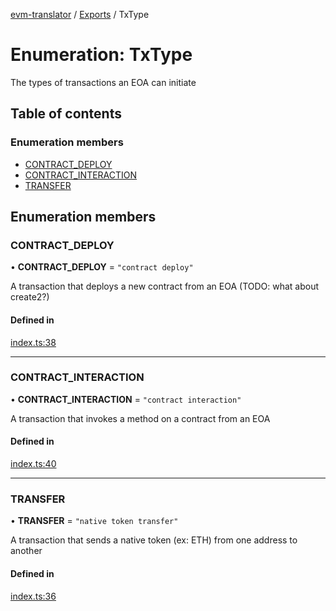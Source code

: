 [evm-translator](../README.md) / [Exports](../modules.md) / TxType

# Enumeration: TxType

The types of transactions an EOA can initiate

## Table of contents

### Enumeration members

- [CONTRACT\_DEPLOY](TxType.md#contract_deploy)
- [CONTRACT\_INTERACTION](TxType.md#contract_interaction)
- [TRANSFER](TxType.md#transfer)

## Enumeration members

### CONTRACT\_DEPLOY

• **CONTRACT\_DEPLOY** = `"contract deploy"`

A transaction that deploys a new contract from an EOA (TODO: what about create2?)

#### Defined in

[index.ts:38](https://github.com/the-metagame/evm-translator/blob/65324cd/src/interfaces/index.ts#L38)

___

### CONTRACT\_INTERACTION

• **CONTRACT\_INTERACTION** = `"contract interaction"`

A transaction that invokes a method on a contract from an EOA

#### Defined in

[index.ts:40](https://github.com/the-metagame/evm-translator/blob/65324cd/src/interfaces/index.ts#L40)

___

### TRANSFER

• **TRANSFER** = `"native token transfer"`

A transaction that sends a native token (ex: ETH) from one address to another

#### Defined in

[index.ts:36](https://github.com/the-metagame/evm-translator/blob/65324cd/src/interfaces/index.ts#L36)
